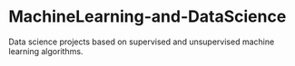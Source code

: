 # MachineLearning-and-DataScience
Data science projects based on supervised and unsupervised machine learning algorithms.
